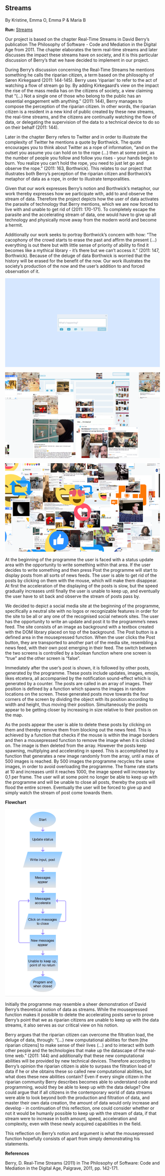
<h2>Streams</h2>

By Kristine, Emma O, Emma P & Maria B

<b>Run:</b> [Streams](https://cdn.rawgit.com/AUAP/AP2017/09f19739/Final_Project/Group%204/Final%20Project/RUNME/index.html)

Our project is based on the chapter Real-Time Streams in David Berry’s publication The Philosophy of Software - Code and Mediation in the Digital Age from 2011. The chapter elaborates the term real-time streams and later discusses the impact these streams have on society, and it is this particular discussion of Berry’s that we have decided to implement in our project. 

   During Berry’s discussion concerning the Real-Time Streams he mentions something he calls the riparian citizen, a term based on the philosophy of Søren Kirkegaard (2011: 144-145). Berry uses ‘riparian’ to refer to the act of watching a flow of stream go by. By adding Kirkegaard’s view on the impact the rise of the mass media has on the citizens of society, a view claiming that “(...) Not a single one of those who belong to the public has an essential engagement with anything.” (2011: 144), Berry manages to compose the perception of the riparian citizen. In other words, the riparian citizen is a resident in a new kind of public created by these new streams, the real-time streams, and the citizens are continually watching the flow of data, or delegating the supervision of the data to a technical device to do so on their behalf (2011: 144).
   
   Later in the chapter Berry refers to Twitter and in order to illustrate the complexity of Twitter he mentions a quote by Borthwick. The quote encourages you to think about Twitter as a rope of information, “and on the outset you assume you can hold on to the rope (...) then at some point, as the number of people you follow and follow you rises - your hands begin to burn. You realize you can’t hold the rope, you need to just let go and observe the rope.” (2011: 163, Borthwick). This relates to our project that illustrates both Berry’s perception of the riparian citizen and Borthwick’s metaphor of data as a rope, in order to illustrate temporalities.
   
   Given that our work expresses Berry’s notion and Borthwick’s metaphor, our work thereby expresses how we participate with, add to and observe the stream of data. Therefore the project depicts how the user of data activates the parasite of technology that Berry mentions, which we are now forced to live with and unable to get rid of (2011: 170-171). To completely escape the parasite and the accelerating stream of data, one would have to give up all technology and physically move away from the modern world and become a hermit.  
   
   Additionally our work seeks to portray Borthwick’s concern with how: “The cacophony of the crowd starts to erase the past and affirm the present (...) everything is out there but with little sense of priority of ability to find it becomes like a mythical library - it’s there but we can’t access it.” (2011: 147, Borthwick). Because of the deluge of data Borthwick is worried that the history will be erased for the benefit of the now. Our work illustrates the society’s production of the now and the user’s addition to and forced observation of it. 

![ScreenShot](https://github.com/AUAP/AP2017/blob/master/Final_Project/Group%204/Screenshots/1.png)


![ScreenShot](https://github.com/AUAP/AP2017/blob/master/Final_Project/Group%204/Screenshots/2.png)


![ScreenShot](https://github.com/AUAP/AP2017/blob/master/Final_Project/Group%204/Screenshots/3.png)


At the beginning of the programme the user is faced with a status update area with the opportunity to write something within that area. If the user decides to write something and then press Post the programme will start to display posts from all sorts of news feeds. The user is able to get rid of the posts by clicking on them with the mouse, which will make them disappear. At first the acceleration of the displaying of the posts is slow, but the speed gradually increases until finally the user is unable to keep up, and eventually the user have to sit back and observe the stream of posts pass by. 

   We decided to depict a social media site at the beginning of the programme, specifically a neutral site with no logos or recognizable features in order for the site to be all or any one of the recognised social network sites. The user has the opportunity to write an update and post it to the programme’s news feed. The site consists of an image as background with a textbox created with the DOM library placed on top of the background. The Post button is a defined area in the mousepressed function. When the user clicks the Post button, they are transported to another part of the media site, resembling a news feed, with their own post emerging in their feed. The switch between the two screens is controlled by a boolean function where one screen is “true” and the other screen is “false”.
   
   Immediately after the user’s post is shown, it is followed by other posts, generated by the programme. These posts include updates, images, emojis, likes etcetera, all accompanied by the notification sound-effect which is generated by a counter. The posts are called in an array of images. Their position is defined by a function which spawns the images in random locations on the screen. These generated posts move towards the four corners of the screen by dividing the object with its position according to width and height, thus moving their position. Simultaneously the posts appear to be getting closer by increasing in size relative to their position on the map. 
   
   As the posts appear the user is able to delete these posts by clicking on them and thereby remove them from blocking out the news feed. This is achieved by a function that checks if the mouse is within the image borders and then a mousepressed function to remove the image when it is clicked on. The image is then deleted from the array. However the posts keep spawning, multiplying and accelerating in speed. This is accomplished by a function that generates a new image randomly from the array, until a max of 500 images is reached. By 500 images the programme recycles the same images, in order to avoid overloading the programme. The frame rate starts at 10 and increases until it reaches 1000, the image speed will increase by 0,1 per frame. The user will at some point no longer be able to keep up with the programme and will be unable to close all posts, thereby the posts will flood the entire screen. Eventually the user will be forced to give up and simply watch the stream of post come towards them. 


<b>Flowchart</b>

![ScreenShot](https://github.com/AUAP/AP2017/blob/master/Final_Project/Group%204/Final%20Project%20screenshot.png)

Initially the programme may resemble a sheer demonstration of David Berry’s theoretical notion of data as streams. While the mousepressed function makes it possible to delete the accelerating posts serve to prove Berry’s point that we as riparian citizens are unable to keep up with the data streams, it also serves as our critical view on his notion. 

   Berry argues that the riparian citizen can overcome the filtration load, the deluge of data,  through: “(...) new computational abilities for them [the riparian citizens] to make sense of their lives (...) and to interact with both other people and the technologies that make up the datascape of the real-time web.” (2011: 144) and additionally that these new computational abilities will be provided by new technical devices. Therefore according to Berry’s opinion the riparian citizen is able to surpass the filtration load of data if he or she obtains these so called new computational abilities, but what does these new abilities contain? Even if every single citizen in the riparian community Berry describes becomes able to understand code and programming, would they be able to keep up with the data deluge? One could argue that if all citizens in the contemporary world of data streams were able to look beyond both the production and filtration of data, and master their own data creation, the amount of data would only increase and develop - in continuation of this reflection, one could consider whether or not it would be humanly possible to keep up with the stream of data, if that stream were to increase in both amount, speed, acceleration and complexity, even with these newly acquired capabilities in the field. 
   
   This reflection on Berry’s notion and argument is what the mousepressed function hopefully consists of apart from simply demonstrating his statements. 

<b>References</b>

Berry, D. Real-Time Streams (2011) in The Philosophy of Software: Code and Mediation in the Digital Age, Palgrave, 2011, pp. 142-171.
